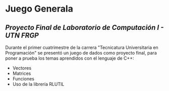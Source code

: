 # Juego Generala
## _Proyecto Final de Laboratorio de Computación I - UTN FRGP_

Durante el primer cuatrimestre de la carrera "Tecnicatura Universitaria en Programación" se presentó un juego de dados como proyecto final, para poner a prueba los temas aprendidos con el lenguaje de C++: 

- Vectores
- Matrices
- Funciones
- Uso de la librería RLUTIL
